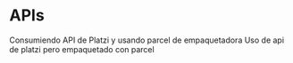 # APIs
Consumiendo API de Platzi y usando parcel de empaquetadora
Uso de api de platzi pero empaquetado con parcel
